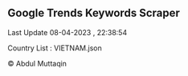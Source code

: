 

## Google Trends Keywords Scraper 
 
Last Update 08-04-2023 , 22:38:54

Country List :
VIETNAM.json



© Abdul Muttaqin 
